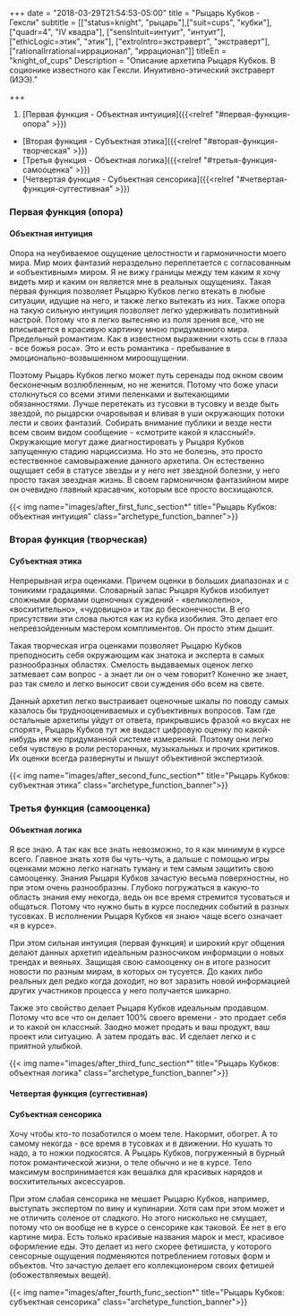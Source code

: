 +++
date = "2018-03-29T21:54:53-05:00"
title = "Рыцарь Кубков - Гексли"
subtitle = [["status=knight", "рыцарь"],["suit=cups", "кубки"],["quadr=4", "IV квадра"], ["sensIntuit=интуит", "интуит"], ["ethicLogic=этик", "этик"], ["extroIntro=экстраверт", "экстраверт"], ["rationalIrrational=иррационал", "иррационал"]]
titleEn = "knight_of_cups"
Description = "Описание архетипа Рыцаря Кубков. В соционике известного как Гексли. Инуитивно-этический экстраверт (ИЭЭ)."

+++

1. [Первая функция - Объектная интуиция]({{<relref "#первая-функция-опора" >}})
+ [Вторая функция - Субъектная этика]({{<relref "#вторая-функция-творческая" >}})
+ [Третья функция - Объектная логика]({{<relref "#третья-функция-самооценка" >}})
+ [Четвертая функция - Субъектная сенсорика]({{<relref "#четвертая-функция-суггестивная" >}})

### Первая функция (опора)
#### Объектная интуиция
Опора на неубиваемое ощущение целостности и гармоничности моего мира. Мир моих фантазий нераздельно переплетается с согласованным 
и «объективным» миром. Я не вижу границы между тем каким я хочу видеть мир и каким он является мне в реальных ощущениях. 
Такая первая функция позволяет Рыцарю Кубков легко втекать в любые ситуации, идущие на него, и также легко вытекать из них. 
Также опора на такую сильную интуиция позволяет легко удерживать позитивный настрой. Потому что я легко вытесняю из поля зрения все, 
что не вписывается в красивую картинку мною придуманного мира. Предельный романтизм. Как в известном выражении «хоть ссы в глаза - 
все божья роса». Это и есть романтика - пребывание в эмоционально-возвышенном мироощущении. 

Поэтому Рыцарь Кубков легко может путь серенады под окном своим бесконечным возлюбленным, но не женится. Потому что боже упаси 
столкнуться со всеми этими пеленками и вытекающими обязанностями. Лучше перетекать из тусовки в тусовку и везде быть звездой, 
по рыцарски очаровывая и вливая в уши окружающих потоки лести и своих фантазий. Собирать внимание публики и везде нести всем 
своим видом сообщение - «смотрите какой я классный!». Окружающие могут даже диагностировать у Рыцаря Кубков запущенную стадию 
нарциссизма. Но это не болезнь, это просто естественное самовыражение данного архетипа. Он естественно ощущает себя в статусе 
звезды и у него нет звездной болезни, у него просто такая звездная жизнь. В своем гармоничном фантазийном мире он очевидно главный 
красавчик, которым все просто восхищаются.   

{{< img name="images/after_first_func_section*" title="Рыцарь Кубков: объектная интуиция" class="archetype_function_banner">}}

### Вторая функция (творческая)
#### Субъектная этика
Непрерывная игра оценками. Причем оценки в больших диапазонах и с тоникими градациями. Словарный запас Рыцаря Кубков изобилует 
сложными формами оценочных суждений - «великолепно», «восхитительно», «чудовищно» и так до бесконечности. В его присутствии эти 
слова льются как из кубка изобилия. Это делает его непревзойденным мастером комплиментов. Он просто этим дышит.   

Такая творческая игра оценками позволяет Рыцарю Кубков преподносить себя окружающим как знатока и эксперта в самых разнообразных 
областях. Смелость выдаваемых оценок легко затмевает сам вопрос - а знает ли он о чем говорит? Конечно же знает, раз так смело и 
легко выносит свои суждения обо всем на свете.

Данный архетип легко выстраивает оценочные шкалы по поводу самых казалось бы труднооцениваемых и субъективных вопросов. Там где 
остальные архетипы уйдут от ответа, прикрывшись фразой «о вкусах не спорят», Рыцарь Кубков тут же выдаст цифровую оценку по 
какой-нибудь им же придуманной системе измерений. Поэтому они легко себя чувствую в роли ресторанных, музыкальных и прочих критиков. 
Их оценки всегда развернуты и пышут объективной экспертизой. 

{{< img name="images/after_second_func_section*" title="Рыцарь Кубков: субъектная этика" class="archetype_function_banner">}}

### Третья функция (самооценка)
#### Объектная логика 
Я все знаю. А так как все знать невозможно, то я как минимум в курсе всего. Главное знать хотя бы чуть-чуть, а дальше с помощью игры 
оценками можно легко нагнать туману и тем самым защитить свою самооценку. Знания Рыцаря Кубков зачастую весьма поверхностны, 
но при этом очень разнообразны. Глубоко погружаться в какую-то область знания ему некогда, ведь он все время стремится тусоваться и 
общаться. Потому что нужно быть в курсе последних событий в разных тусовках. В исполнении Рыцаря Кубков «я знаю» чаще всего означает 
«я в курсе».

При этом сильная интуиция (первая функция) и широкий круг общения делают данных архетип идеальным разносчиком информации о новых 
трендах и веяньях. Защищая свою самооценку он в итоге разносит новости по разным мирам, в которых он тусуется. До каких либо реальных 
дел редко когда доходит, но вот заразить новой информацией других участников процесса у него получается шикарно.

Также это свойство делает Рыцаря Кубков идеальным продавцом. Потому что все что он делает 100% своего времени - это продает себя и то 
какой он классный. Заодно может продать и ваш продукт, ваш проект или ситуацию. А затем продать вас. И сделает легко и с приятной 
улыбкой.

{{< img name="images/after_third_func_section*" title="Рыцарь Кубков: объектная логика" class="archetype_function_banner">}}

#### Четвертая функция (суггестивная)
#### Субъектная сенсорика 
Хочу чтобы кто-то позаботился о моем теле. Накормит, обогрет. А то самому некогда - все время в тусовках и в движении. Но кушать то 
надо, а то ножки подкосятся. А Рыцарь Кубков, погруженный в бурный поток романтической жизни, о теле обычно и не в курсе. Тело 
максимум воспринимается как вешалка для красивых нарядов и восхитительных аксессуаров. 

При этом слабая сенсорика не мешает Рыцарю Кубков, например, выступать экспертом по вину и кулинарии. Хотя сам при этом может и 
не отличить соленое от сладкого. Но этого нисколько не смущает, потому что он вообще не в курсе о сенсорике как таковой. 
Ее нет в его картине мира. Есть только красивые названия марок и мест, красивое оформление еды. Это делает из него скорее фетишиста, 
у которого сенсорные ощущения подменяются потреблением готовых форм и объектов. Что зачастую делает его коллекционером своих 
фетишей (обожествляемых вещей). 

{{< img name="images/after_fourth_func_section*" title="Рыцарь Кубков: субъектная сенсорика" class="archetype_function_banner">}}